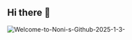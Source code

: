 ## Hi there 👋
![Welcome-to-Noni-s-Github-2025-1-3-](https://github.com/user-attachments/assets/6181fff8-46b4-424a-a4e8-cf965a5fd390)
